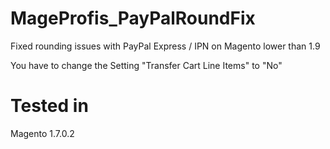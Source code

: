 # MageProfis_PayPalRoundFix
Fixed rounding issues with PayPal Express / IPN on Magento lower than 1.9

You have to change the Setting "Transfer Cart Line Items" to "No"

# Tested in
Magento 1.7.0.2